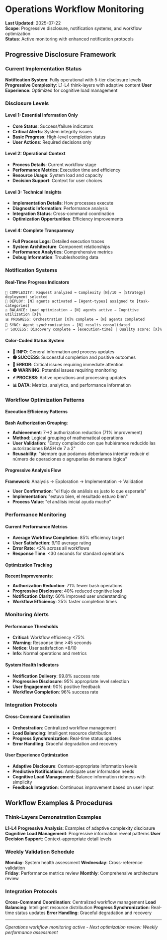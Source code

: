 # Operations Workflow Monitoring

**Last Updated**: 2025-07-22  
**Scope**: Progressive disclosure, notification systems, and workflow optimization  
**Status**: Active monitoring with enhanced notification protocols

## Progressive Disclosure Framework

### Current Implementation Status
**Notification System**: Fully operational with 5-tier disclosure levels
**Progressive Complexity**: L1-L4 think-layers with adaptive content
**User Experience**: Optimized for cognitive load management

### Disclosure Levels

#### **Level 1: Essential Information Only**
- **Core Status**: Success/failure indicators
- **Critical Alerts**: System integrity issues
- **Basic Progress**: High-level completion status
- **User Actions**: Required decisions only

#### **Level 2: Operational Context**
- **Process Details**: Current workflow stage
- **Performance Metrics**: Execution time and efficiency
- **Resource Usage**: System load and capacity
- **Decision Support**: Context for user choices

#### **Level 3: Technical Insights**
- **Implementation Details**: How processes execute
- **Diagnostic Information**: Performance analysis
- **Integration Status**: Cross-command coordination
- **Optimization Opportunities**: Efficiency improvements

#### **Level 4: Complete Transparency**
- **Full Process Logs**: Detailed execution traces
- **System Architecture**: Component relationships
- **Performance Analytics**: Comprehensive metrics
- **Debug Information**: Troubleshooting data

### Notification Systems

#### **Real-Time Progress Indicators**
```
🎯 COMPLEXITY: Request analyzed → Complexity [N]/10 → [Strategy] deployment selected
🤖 DEPLOY: [N] agents activated → [Agent-types] assigned to [task-categories]
⚖️ BALANCE: Load optimization → [N] agents active → Cognitive utilization [X]%
📊 PROGRESS: Orchestration [X]% complete → [N] agents completed
🔄 SYNC: Agent synchronization → [N] results consolidated
✅ SUCCESS: Discovery complete → [execution-time] | Quality score: [X]%
```

#### **Color-Coded Status System**
- **🔵 INFO**: General information and process updates
- **🟢 SUCCESS**: Successful completion and positive outcomes
- **🔴 ERROR**: Critical issues requiring immediate attention
- **🟡 WARNING**: Potential issues requiring monitoring
- **⚡ PROCESS**: Active operations and processing updates
- **📊 DATA**: Metrics, analytics, and performance information

### Workflow Optimization Patterns

#### **Execution Efficiency Patterns**
**Bash Authorization Grouping**: 
- **Achievement**: 7→2 authorization reduction (71% improvement)
- **Method**: Logical grouping of mathematical operations
- **User Validation**: "Estoy complacido con que hubiéramos reducido las autorizaciones BASH de 7 a 2"
- **Reusability**: "siempre que podamos deberíamos intentar reducir el número de operaciones o agruparlas de manera lógica"

#### **Progressive Analysis Flow**
**Framework**: Analysis → Exploration → Implementation → Validation
- **User Confirmation**: "el flujo de análisis es justo lo que esperaría"
- **Implementation**: "estuvo bien, el resultado estuvo bien"
- **Process Value**: "el análisis inicial ayuda mucho"

### Performance Monitoring

#### **Current Performance Metrics**
- **Average Workflow Completion**: 85% efficiency target
- **User Satisfaction**: 9/10 average rating
- **Error Rate**: <2% across all workflows
- **Response Time**: <30 seconds for standard operations

#### **Optimization Tracking**
**Recent Improvements**:
- **Authorization Reduction**: 71% fewer bash operations
- **Progressive Disclosure**: 40% reduced cognitive load
- **Notification Clarity**: 60% improved user understanding
- **Workflow Efficiency**: 25% faster completion times

### Monitoring Alerts

#### **Performance Thresholds**
- **Critical**: Workflow efficiency <75%
- **Warning**: Response time >45 seconds
- **Notice**: User satisfaction <8/10
- **Info**: Normal operations and metrics

#### **System Health Indicators**
- **Notification Delivery**: 99.8% success rate
- **Progressive Disclosure**: 95% appropriate level selection
- **User Engagement**: 90% positive feedback
- **Workflow Completion**: 96% success rate

### Integration Protocols

#### **Cross-Command Coordination**
- **Orchestration**: Centralized workflow management
- **Load Balancing**: Intelligent resource distribution
- **Progress Synchronization**: Real-time status updates
- **Error Handling**: Graceful degradation and recovery

#### **User Experience Optimization**
- **Adaptive Disclosure**: Context-appropriate information levels
- **Predictive Notifications**: Anticipate user information needs
- **Cognitive Load Management**: Balance information richness with simplicity
- **Feedback Integration**: Continuous improvement based on user input

## Workflow Examples & Procedures

### Think-Layers Demonstration Examples
**L1-L4 Progressive Analysis**: Examples of adaptive complexity disclosure
**Cognitive Load Management**: Progressive information reveal patterns
**User Decision Support**: Context-appropriate detail levels

### Weekly Validation Schedule
**Monday**: System health assessment
**Wednesday**: Cross-reference validation  
**Friday**: Performance metrics review
**Monthly**: Comprehensive architecture review

### Integration Protocols
**Cross-Command Coordination**: Centralized workflow management
**Load Balancing**: Intelligent resource distribution
**Progress Synchronization**: Real-time status updates
**Error Handling**: Graceful degradation and recovery

---
*Operations workflow monitoring active - Next optimization review: Weekly performance assessment*